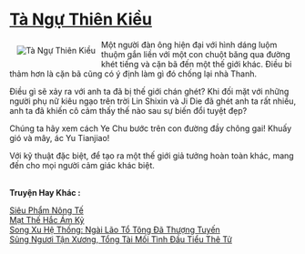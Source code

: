 <a href="https://truyentiki.com/ta-ngu-thien-kieu.31740/" title="Tà Ngự Thiên Kiều"><h1>Tà Ngự Thiên Kiều</h1></a><div style="display:table"><img align="right" style="float: left; padding: 10px;" src="https://truyentiki.com/a/img/str/src/31740.jpg" alt="Tà Ngự Thiên Kiều">Một người đàn ông hiện đại với hình dáng luộm thuộm gắn liền với một con chuột băng qua đường khét tiếng và cặn bã đến một thế giới khác. Điều bi thảm hơn là cặn bã cũng có ý định làm gì đó chống lại nhà Thanh. <p></p> Điều gì sẽ xảy ra với anh ta đã bị thế giới chán ghét? Khi đối mặt với những người phụ nữ kiêu ngạo trên trời Lin Shixin và Ji Die đã ghét anh ta rất nhiều, anh ta đã khiến cô cảm thấy thế nào sau sự biến đổi tuyệt đẹp? <p></p> Chúng ta hãy xem cách Ye Chu bước trên con đường đầy chông gai! Khuấy gió và mây, ác Yu Tianjiao! <p></p> Với kỹ thuật đặc biệt, để tạo ra một thế giới giả tưởng hoàn toàn khác, mang đến cho mọi người cảm giác khác biệt.</div><p><br><b>Truyện Hay Khác :</b></p><a href="https://truyentiki.com/sieu-pham-nong-te.31739/" alt="Siêu Phẩm Nông Tế">Siêu Phẩm Nông Tế</a><br/><a href="https://github.com/nownovels/top500/tree/master/truyenhay/33915/" alt="Mạt Thế Hắc Ám Kỷ">Mạt Thế Hắc Ám Kỷ</a><br/><a href="https://github.com/nownovels/truyenhay/tree/master/truyenhay/30419/README.md" alt="Song Xu Hệ Thống: Ngài Lão Tổ Tông Đã Thượng Tuyến">Song Xu Hệ Thống: Ngài Lão Tổ Tông Đã Thượng Tuyến</a><br/><a href="https://github.com/nownovels/truyenhay/tree/master/truyenhay/30655/README.md" alt="Sủng Ngươi Tận Xương, Tổng Tài Mối Tình Đầu Tiểu Thê Tử">Sủng Ngươi Tận Xương, Tổng Tài Mối Tình Đầu Tiểu Thê Tử</a><br/>